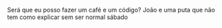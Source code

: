 
Será que eu posso fazer um café e um código?
João e uma puta que não tem como explicar sem ser normal sábado 
